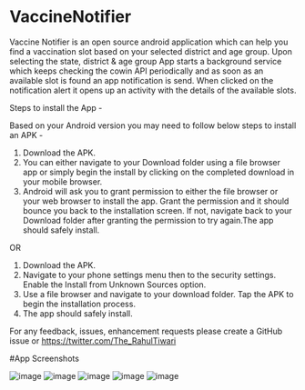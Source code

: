 # VaccineNotifier
Vaccine Notifier is an open source android application which can help you find a vaccination slot based on your selected district and age group.
Upon selecting the state, district & age group App starts a background service which keeps checking the cowin API periodically and as soon as an available slot is 
found an app notification is send. When clicked on the notification alert it opens up an activity with the details of the available slots.

Steps to install the App -

<!-- APK file can be downloaded from - https://github.com/rahult001/VaccineNotifier/blob/master/app/release/app-release.apk
 -->
Based on your Android version you may need to follow below steps to install an APK -
1) Download the APK.
2) You can either navigate to your Download folder using a file browser app or simply begin the install by clicking on the completed download in your mobile browser.
3) Android will ask you to grant permission to either the file browser or your web browser to install the app. Grant the permission and it should bounce 
you back to the installation screen. If not, navigate back to your Download folder after granting the permission to try again.The app should safely install.

OR 

1) Download the APK.
2) Navigate to your phone settings menu then to the security settings. Enable the Install from Unknown Sources option.
3) Use a file browser and navigate to your download folder. Tap the APK to begin the installation process.
4) The app should safely install.

For any feedback, issues, enhancement requests please create a GitHub issue or https://twitter.com/The_RahulTiwari

#App Screenshots

![image](https://user-images.githubusercontent.com/7280275/117719514-1dcfd700-b1fb-11eb-97c5-037df19710ed.png)
![image](https://user-images.githubusercontent.com/7280275/117719563-2a542f80-b1fb-11eb-8d53-86ad46db9fbc.png)
![image](https://user-images.githubusercontent.com/7280275/117719601-37711e80-b1fb-11eb-92e0-6641f7fbef94.png)
![image](https://user-images.githubusercontent.com/7280275/117719627-3dff9600-b1fb-11eb-9109-0aa5bc0179c4.png)
![image](https://user-images.githubusercontent.com/7280275/117719648-43f57700-b1fb-11eb-83ea-72bd6244e3da.png)

